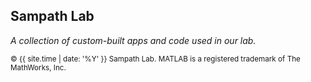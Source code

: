 ## Sampath Lab

*A collection of custom-built apps and code used in our lab.*


<small>&copy; {{ site.time | date: '%Y' }} Sampath Lab. MATLAB is a registered trademark of The MathWorks, Inc.</small>
